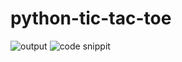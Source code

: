 # python-tic-tac-toe
![output](https://github.com/Sonny1314/python-tic-tac-toe/blob/master/Annotation%202020-05-07%20154229.png)
![code snippit](https://github.com/Sonny1314/python-tic-tac-toe/blob/master/Annotation%202020-05-07%20154229.png)
